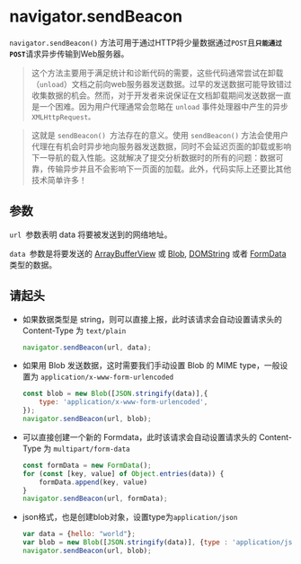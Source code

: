 # navigator.sendBeacon

`navigator.sendBeacon()` 方法可用于通过HTTP将少量数据通过`POST`且<b>`只能通过POST`</b>请求异步传输到Web服务器。

> 这个方法主要用于满足统计和诊断代码的需要，这些代码通常尝试在卸载（`unload`）文档之前向web服务器发送数据。过早的发送数据可能导致错过收集数据的机会。然而，对于开发者来说保证在文档卸载期间发送数据一直是一个困难。因为用户代理通常会忽略在 `unload` 事件处理器中产生的异步 `XMLHttpRequest。`

>这就是 `sendBeacon() `方法存在的意义。使用 `sendBeacon()` 方法会使用户代理在有机会时异步地向服务器发送数据，同时不会延迟页面的卸载或影响下一导航的载入性能。这就解决了提交分析数据时的所有的问题：数据可靠，传输异步并且不会影响下一页面的加载。此外，代码实际上还要比其他技术简单许多！

## 参数
`url `参数表明 data 将要被发送到的网络地址。

`data `参数是将要发送的 [ArrayBufferView](https://developer.mozilla.org/zh-CN/docs/Web/JavaScript/Reference/Global_Objects/TypedArray) 或 [Blob](https://developer.mozilla.org/zh-CN/docs/Web/API/Blob), [DOMString](https://developer.mozilla.org/zh-CN/docs/Web/API/DOMString) 或者 [FormData](https://developer.mozilla.org/zh-CN/docs/Web/API/FormData) 类型的数据。

## 请起头

- 如果数据类型是 string，则可以直接上报，此时该请求会自动设置请求头的 Content-Type 为 `text/plain`

    ```js
    navigator.sendBeacon(url, data);
    ````

- 如果用 Blob 发送数据，这时需要我们手动设置 Blob 的 MIME type，一般设置为 `application/x-www-form-urlencoded`
    ```js
    const blob = new Blob([JSON.stringify(data)],{
        type: 'application/x-www-form-urlencoded',
    });
    navigator.sendBeacon(url, blob);
    ````

- 可以直接创建一个新的 Formdata，此时该请求会自动设置请求头的 Content-Type 为 `multipart/form-data`

    ```js
    const formData = new FormData();
    for (const [key, value] of Object.entries(data)) {
        formData.append(key, value)
    }
    navigator.sendBeacon(url, formData);
    ````
- json格式，也是创建blob对象，设置type为`application/json`
    ```js
    var data = {hello: "world"};
    var blob = new Blob([JSON.stringify(data)], {type : 'application/json'});
    navigator.sendBeacon(url, blob);
    ````

<style>
    .page-header {
        display: none;
    }
</style>